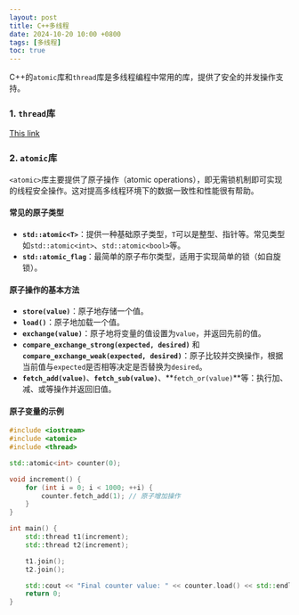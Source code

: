```yaml
---
layout: post
title: C++多线程
date: 2024-10-20 10:00 +0800
tags: [多线程]
toc: true
---
```


C++的`atomic`库和`thread`库是多线程编程中常用的库，提供了安全的并发操作支持。

### 1. `thread`库

[This link](https://blog.csdn.net/QLeelq/article/details/115747717) 



### 2. `atomic`库

`<atomic>`库主要提供了原子操作（atomic operations），即无需锁机制即可实现的线程安全操作。这对提高多线程环境下的数据一致性和性能很有帮助。

#### 常见的原子类型

- **`std::atomic<T>`**：提供一种基础原子类型，`T`可以是整型、指针等。常见类型如`std::atomic<int>`、`std::atomic<bool>`等。
- **`std::atomic_flag`**：最简单的原子布尔类型，适用于实现简单的锁（如自旋锁）。

#### 原子操作的基本方法

- **`store(value)`**：原子地存储一个值。
- **`load()`**：原子地加载一个值。
- **`exchange(value)`**：原子地将变量的值设置为`value`，并返回先前的值。
- **`compare_exchange_strong(expected, desired)`** 和 **`compare_exchange_weak(expected, desired)`**：原子比较并交换操作，根据当前值与`expected`是否相等决定是否替换为`desired`。
- **`fetch_add(value)`**、**`fetch_sub(value)`**、**`fetch_or(value)`**等：执行加、减、或等操作并返回旧值。

#### 原子变量的示例

```cpp
#include <iostream>
#include <atomic>
#include <thread>

std::atomic<int> counter(0);

void increment() {
    for (int i = 0; i < 1000; ++i) {
        counter.fetch_add(1); // 原子增加操作
    }
}

int main() {
    std::thread t1(increment);
    std::thread t2(increment);

    t1.join();
    t2.join();

    std::cout << "Final counter value: " << counter.load() << std::endl;
    return 0;
}
```
